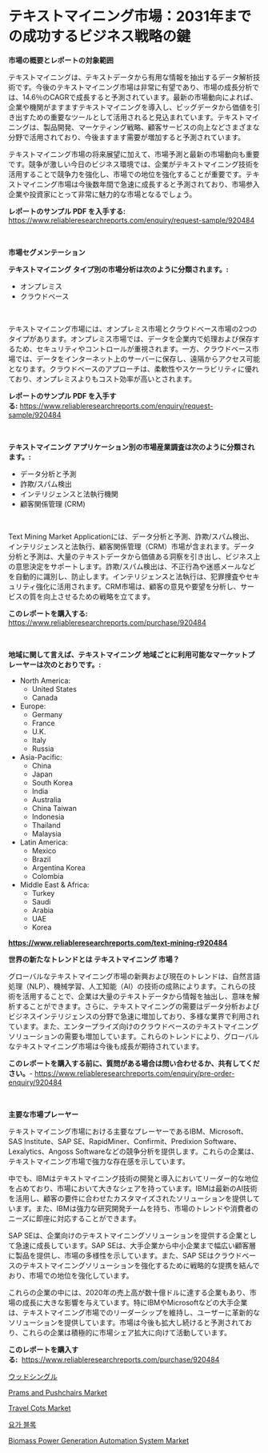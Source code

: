 <p><h1>テキストマイニング市場：2031年までの成功するビジネス戦略の鍵</h1></p><p><strong>市場の概要とレポートの対象範囲</strong></p>
<p><p>テキストマイニングは、テキストデータから有用な情報を抽出するデータ解析技術です。今後のテキストマイニング市場は非常に有望であり、市場の成長分析では、14.6％のCAGRで成長すると予測されています。最新の市場動向によれば、企業や機関がますますテキストマイニングを導入し、ビッグデータから価値を引き出すための重要なツールとして活用されると見込まれています。テキストマイニングは、製品開発、マーケティング戦略、顧客サービスの向上などさまざまな分野で活用されており、今後ますます需要が増加すると予測されています。</p><p>テキストマイニング市場の将来展望に加えて、市場予測と最新の市場動向も重要です。競争が激しい今日のビジネス環境では、企業がテキストマイニング技術を活用することで競争力を強化し、市場での地位を強化することが重要です。テキストマイニング市場は今後数年間で急速に成長すると予測されており、市場参入企業や投資家にとって非常に魅力的な市場となるでしょう。</p></p>
<p><strong>レポートのサンプル PDF を入手する:</strong> <a href="https://www.reliableresearchreports.com/enquiry/request-sample/920484">https://www.reliableresearchreports.com/enquiry/request-sample/920484</a></p>
<p>&nbsp;</p>
<p><strong>市場セグメンテーション</strong></p>
<p><strong>テキストマイニング タイプ別の市場分析は次のように分類されます。:</strong></p>
<p><ul><li>オンプレミス</li><li>クラウドベース</li></ul></p>
<p>&nbsp;</p>
<p><p>テキストマイニング市場には、オンプレミス市場とクラウドベース市場の2つのタイプがあります。オンプレミス市場では、データを企業内で処理および保存するため、セキュリティやコントロールが重視されます。一方、クラウドベース市場では、データをインターネット上のサーバーに保存し、遠隔からアクセス可能となります。クラウドベースのアプローチは、柔軟性やスケーラビリティに優れており、オンプレミスよりもコスト効率が高いとされます。</p></p>
<p><strong>レポートのサンプル PDF を入手する:</strong>&nbsp;<a href="https://www.reliableresearchreports.com/enquiry/request-sample/920484">https://www.reliableresearchreports.com/enquiry/request-sample/920484</a></p>
<p>&nbsp;</p>
<p><strong> テキストマイニング アプリケーション別の市場産業調査は次のように分類されます。:</strong></p>
<p><ul><li>データ分析と予測</li><li>詐欺/スパム検出</li><li>インテリジェンスと法執行機関</li><li>顧客関係管理 (CRM)</li></ul></p>
<p>&nbsp;</p>
<p><p>Text Mining Market Applicationには、データ分析と予測、詐欺/スパム検出、インテリジェンスと法執行、顧客関係管理（CRM）市場が含まれます。データ分析と予測は、大量のテキストデータから価値ある洞察を引き出し、ビジネス上の意思決定をサポートします。詐欺/スパム検出は、不正行為や迷惑メールなどを自動的に識別し、防止します。インテリジェンスと法執行は、犯罪捜査やセキュリティ強化に活用されます。CRM市場は、顧客の意見や要望を分析し、サービスの質を向上させるための戦略を立てます。</p></p>
<p><strong>このレポートを購入する:</strong>&nbsp; <a href="https://www.reliableresearchreports.com/purchase/920484">https://www.reliableresearchreports.com/purchase/920484</a></p>
<p>&nbsp;</p>
<p><strong>地域に関して言えば、テキストマイニング 地域ごとに利用可能なマーケットプレーヤーは次のとおりです。:</strong></p>
<p><ul>
    <li>
        North America:
        <ul>
            <li>United States</li>
            <li>Canada</li>
        </ul>
    </li>
    <li>
        Europe:
        <ul>
            <li>Germany</li>
            <li>France</li>
            <li>U.K.</li>
            <li>Italy</li>
            <li>Russia</li>
        </ul>
    </li>
    <li>
        Asia-Pacific:
        <ul>
            <li>China</li>
            <li>Japan</li>
            <li>South Korea</li>
            <li>India</li>
            <li>Australia</li>
            <li>China Taiwan</li>
            <li>Indonesia</li>
            <li>Thailand</li>
            <li>Malaysia</li>
        </ul>
    </li>
    <li>
        Latin America:
        <ul>
            <li>Mexico</li>
            <li>Brazil</li>
            <li>Argentina Korea</li>
            <li>Colombia</li>
        </ul>
    </li>
    <li>
        Middle East & Africa:
        <ul>
            <li>Turkey</li>
            <li>Saudi</li>
            <li>Arabia</li>
            <li>UAE</li>
            <li>Korea</li>
        </ul>
    </li>
    </ul></p>
<p><strong><a href="https://www.reliableresearchreports.com/text-mining-r920484">https://www.reliableresearchreports.com/text-mining-r920484</a></strong>&nbsp;</p>
<p><strong>世界の新たなトレンドとは テキストマイニング 市場？</strong></p>
<p><p>グローバルなテキストマイニング市場の新興および現在のトレンドは、自然言語処理（NLP）、機械学習、人工知能（AI）の技術の成熟によります。これらの技術を活用することで、企業は大量のテキストデータから情報を抽出し、意味を解析することができます。さらに、テキストマイニングの需要はデータ分析およびビジネスインテリジェンスの分野で急速に増加しており、多様な業界で利用されています。また、エンタープライズ向けのクラウドベースのテキストマイニングソリューションの需要も増加しています。これらのトレンドにより、グローバルなテキストマイニング市場は今後も成長が期待されています。</p></p>
<p><strong>このレポートを購入する前に、質問がある場合は問い合わせるか、共有してください。</strong>- <a href="https://www.reliableresearchreports.com/enquiry/pre-order-enquiry/920484">https://www.reliableresearchreports.com/enquiry/pre-order-enquiry/920484</a></p>
<p>&nbsp;</p>
<p><strong>主要な市場プレーヤー</strong></p>
<p><p>テキストマイニング市場における主要なプレーヤーであるIBM、Microsoft、SAS Institute、SAP SE、RapidMiner、Confirmit、Predixion Software、Lexalytics、Angoss Softwareなどの競争分析を提供します。これらの企業は、テキストマイニング市場で強力な存在感を示しています。</p><p>中でも、IBMはテキストマイニング技術の開発と導入においてリーダー的な地位を占めており、市場において大きなシェアを持っています。IBMは最新のAI技術を活用し、顧客の要件に合わせたカスタマイズされたソリューションを提供しています。また、IBMは強力な研究開発チームを持ち、市場のトレンドや消費者のニーズに即座に対応することができます。</p><p>SAP SEは、企業向けのテキストマイニングソリューションを提供する企業として急速に成長しています。SAP SEは、大手企業から中小企業まで幅広い顧客層に製品を提供し、市場の多様性を示しています。また、SAP SEはクラウドベースのテキストマイニングソリューションを強化するために戦略的な提携を結んでおり、市場での地位を強化しています。</p><p>これらの企業の中には、2020年の売上高が数十億ドルに達する企業もあり、市場の成長に大きな影響を与えています。特にIBMやMicrosoftなどの大手企業は、テキストマイニング市場でのリーダーシップを維持し、ユーザーに革新的なソリューションを提供しています。市場は今後も拡大し続けると予測されており、これらの企業は積極的に市場シェア拡大に向けて活動しています。</p></p>
<p><strong>このレポートを購入する:</strong>&nbsp;&nbsp;<a href="https://www.reliableresearchreports.com/purchase/920484">https://www.reliableresearchreports.com/purchase/920484</a></p>
<p><p><a href="https://github.com/roulaayoub-saad/Market-Research-Report-List-1/blob/main/705716165181.md">ウッドシングル</a></p><p><a href="https://issuu.com/reportprime-2/docs/prams-and-pushchairs-market-size-2030.pptx">Prams and Pushchairs Market</a></p><p><a href="https://issuu.com/reportprime-2/docs/travel-cots-market-size-2030.pptx">Travel Cots Market</a></p><p><a href="https://github.com/KellyLyncyh543964/Market-Research-Report-List-1/blob/main/413632763874.md">요가 블록</a></p><p><a href="https://github.com/vimar16th/Market-Research-Report-List-4/blob/main/biomass-power-generation-automation-system-market.md">Biomass Power Generation Automation System Market</a></p></p>